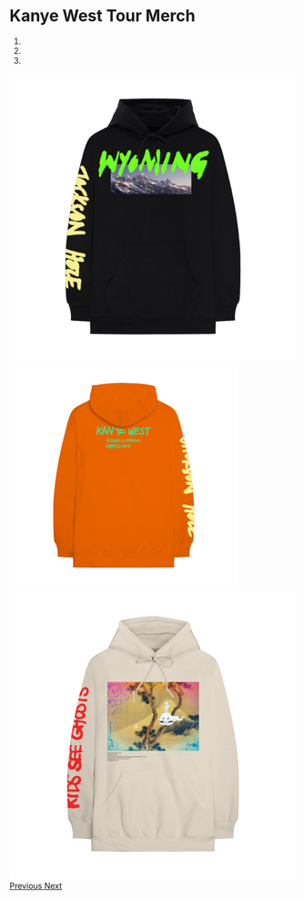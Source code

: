 
<h1 class="header">Kanye West Tour Merch</h1> <i class="fa fa-shopping-cart cart" aria-hidden="true"><span id="anna"></span></i>
<div id="carouselExampleIndicators" class="carousel slide" data-ride="carousel">
    <ol class="carousel-indicators">
      <li data-target="#carouselExampleIndicators" data-slide-to="0" class="active"></li>
      <li data-target="#carouselExampleIndicators" data-slide-to="1"></li>
      <li data-target="#carouselExampleIndicators" data-slide-to="2"></li>
    </ol>
    <div class="carousel-inner">
      <div class="carousel-item active">
        <img class="d-block img-carousel" src="/assets/images/wyoming-merch.png" alt="First slide">
      </div>
      <div class="carousel-item">
        <img class="d-block img-carousel" src="/assets/images/orange.png" alt="Second slide">
      </div>
      <div class="carousel-item">
        <img class="d-block img-carousel" src="/assets/images/beige.png" alt="Third slide">
      </div>
    </div>
    <a class="carousel-control-prev" href="#carouselExampleIndicators" role="button" data-slide="prev">
      <span class="carousel-control-prev-icon" aria-hidden="true"></span>
      <span class="sr-only">Previous</span>
    </a>
    <a class="carousel-control-next" href="#carouselExampleIndicators" role="button" data-slide="next">
      <span class="carousel-control-next-icon" aria-hidden="true"></span>
      <span class="sr-only">Next</span>
    </a>
  </div>